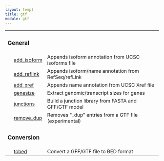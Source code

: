 ```yaml
---
layout: templ
title: gtf
module: gtf
---
```

<table cellpadding="4"><tr><td colspan="3"><h3>General</h3></td></tr>
<tr><td>&nbsp;</td><td><a href="/modules/gtf/add_isoform">add_isoform</a></td><td>Appends isoform annotation from UCSC isoforms file</td></tr>
<tr><td>&nbsp;</td><td><a href="/modules/gtf/add_reflink">add_reflink</a></td><td>Appends isoform/name annotation from RefSeq/refLink</td></tr>
<tr><td>&nbsp;</td><td><a href="/modules/gtf/add_xref">add_xref</a></td><td>Appends name annotation from UCSC Xref file</td></tr>
<tr><td>&nbsp;</td><td><a href="/modules/gtf/genesize">genesize</a></td><td>Extract genomic/transcript sizes for genes</td></tr>
<tr><td>&nbsp;</td><td><a href="/modules/gtf/junctions">junctions</a></td><td>Build a junction library from FASTA and GFF/GTF model</td></tr>
<tr><td>&nbsp;</td><td><a href="/modules/gtf/remove_dup">remove_dup</a></td><td>Removes "_dup" entries from a GTF file (experimental)</td></tr>
<tr><td colspan="3"><h3>Conversion</h3></td></tr>
<tr><td>&nbsp;</td><td><a href="/modules/gtf/tobed">tobed</a></td><td>Convert a GFF/GTF file to BED format</td></tr>
</table>